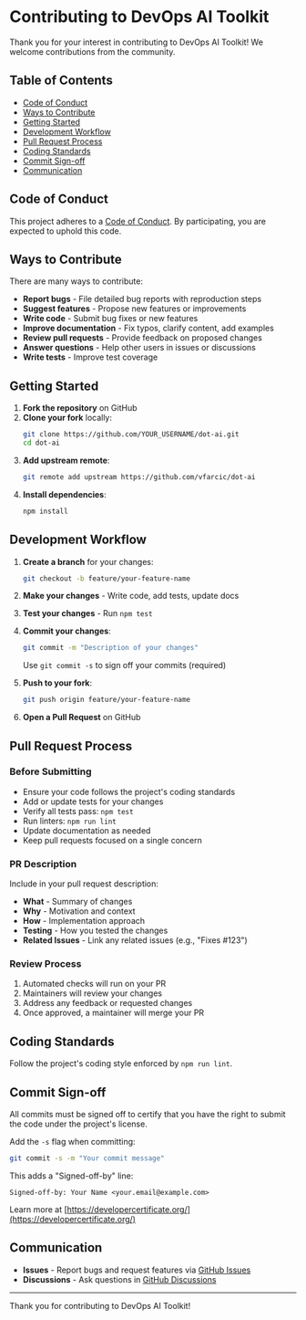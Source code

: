 # Contributing to DevOps AI Toolkit

Thank you for your interest in contributing to DevOps AI Toolkit! We welcome contributions from the community.

## Table of Contents

- [Code of Conduct](#code-of-conduct)
- [Ways to Contribute](#ways-to-contribute)
- [Getting Started](#getting-started)
- [Development Workflow](#development-workflow)
- [Pull Request Process](#pull-request-process)
- [Coding Standards](#coding-standards)
- [Commit Sign-off](#commit-sign-off)
- [Communication](#communication)

## Code of Conduct

This project adheres to a [Code of Conduct](CODE_OF_CONDUCT.md). By participating, you are expected to uphold this code.

## Ways to Contribute

There are many ways to contribute:

- **Report bugs** - File detailed bug reports with reproduction steps
- **Suggest features** - Propose new features or improvements
- **Write code** - Submit bug fixes or new features
- **Improve documentation** - Fix typos, clarify content, add examples
- **Review pull requests** - Provide feedback on proposed changes
- **Answer questions** - Help other users in issues or discussions
- **Write tests** - Improve test coverage

## Getting Started

1. **Fork the repository** on GitHub
2. **Clone your fork** locally:
   ```bash
   git clone https://github.com/YOUR_USERNAME/dot-ai.git
   cd dot-ai
   ```
3. **Add upstream remote**:
   ```bash
   git remote add upstream https://github.com/vfarcic/dot-ai
   ```
4. **Install dependencies**:
   ```bash
   npm install
   ```

## Development Workflow

1. **Create a branch** for your changes:
   ```bash
   git checkout -b feature/your-feature-name
   ```

2. **Make your changes** - Write code, add tests, update docs

3. **Test your changes** - Run `npm test`

4. **Commit your changes**:
   ```bash
   git commit -m "Description of your changes"
   ```
   Use `git commit -s` to sign off your commits (required)

5. **Push to your fork**:
   ```bash
   git push origin feature/your-feature-name
   ```

6. **Open a Pull Request** on GitHub

## Pull Request Process

### Before Submitting

- Ensure your code follows the project's coding standards
- Add or update tests for your changes
- Verify all tests pass: `npm test`
- Run linters: `npm run lint`
- Update documentation as needed
- Keep pull requests focused on a single concern

### PR Description

Include in your pull request description:

- **What** - Summary of changes
- **Why** - Motivation and context
- **How** - Implementation approach
- **Testing** - How you tested the changes
- **Related Issues** - Link any related issues (e.g., "Fixes #123")

### Review Process

1. Automated checks will run on your PR
2. Maintainers will review your changes
3. Address any feedback or requested changes
4. Once approved, a maintainer will merge your PR

## Coding Standards

Follow the project's coding style enforced by `npm run lint`.

## Commit Sign-off

All commits must be signed off to certify that you have the right to submit the code under the project's license.

Add the `-s` flag when committing:

```bash
git commit -s -m "Your commit message"
```

This adds a "Signed-off-by" line:

```
Signed-off-by: Your Name <your.email@example.com>
```

Learn more at [https://developercertificate.org/](https://developercertificate.org/)

## Communication

- **Issues** - Report bugs and request features via [GitHub Issues](https://github.com/vfarcic/dot-ai/issues)
- **Discussions** - Ask questions in [GitHub Discussions](https://github.com/vfarcic/dot-ai/discussions)

---

Thank you for contributing to DevOps AI Toolkit!
